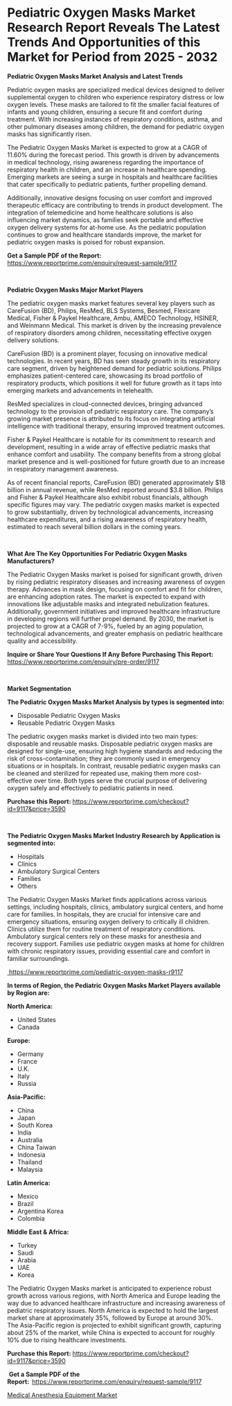 <p><h1>Pediatric Oxygen Masks Market Research Report Reveals The Latest Trends And Opportunities of this Market for Period from 2025 - 2032</h1></p><p><strong>Pediatric Oxygen Masks Market Analysis and Latest Trends</strong></p>
<p><p>Pediatric oxygen masks are specialized medical devices designed to deliver supplemental oxygen to children who experience respiratory distress or low oxygen levels. These masks are tailored to fit the smaller facial features of infants and young children, ensuring a secure fit and comfort during treatment. With increasing instances of respiratory conditions, asthma, and other pulmonary diseases among children, the demand for pediatric oxygen masks has significantly risen.</p><p>The Pediatric Oxygen Masks Market is expected to grow at a CAGR of 11.60% during the forecast period. This growth is driven by advancements in medical technology, rising awareness regarding the importance of respiratory health in children, and an increase in healthcare spending. Emerging markets are seeing a surge in hospitals and healthcare facilities that cater specifically to pediatric patients, further propelling demand.</p><p>Additionally, innovative designs focusing on user comfort and improved therapeutic efficacy are contributing to trends in product development. The integration of telemedicine and home healthcare solutions is also influencing market dynamics, as families seek portable and effective oxygen delivery systems for at-home use. As the pediatric population continues to grow and healthcare standards improve, the market for pediatric oxygen masks is poised for robust expansion.</p></p>
<p><strong>Get a Sample PDF of the Report:&nbsp;</strong> <a href="https://www.reportprime.com/enquiry/request-sample/9117?utm_campaign=2300&utm_medium=2&utm_source=Github&utm_content=ia&utm_term=20032025&utm_id=pediatric-oxygen-masks">https://www.reportprime.com/enquiry/request-sample/9117</a></p>
<p>&nbsp;</p>
<p><strong>Pediatric Oxygen Masks Major Market Players</strong></p>
<p><p>The pediatric oxygen masks market features several key players such as CareFusion (BD), Philips, ResMed, BLS Systems, Besmed, Flexicare Medical, Fisher & Paykel Healthcare, Ambu, AMECO Technology, HSINER, and Weinmann Medical. This market is driven by the increasing prevalence of respiratory disorders among children, necessitating effective oxygen delivery solutions.</p><p>CareFusion (BD) is a prominent player, focusing on innovative medical technologies. In recent years, BD has seen steady growth in its respiratory care segment, driven by heightened demand for pediatric solutions. Philips emphasizes patient-centered care, showcasing its broad portfolio of respiratory products, which positions it well for future growth as it taps into emerging markets and advancements in telehealth.</p><p>ResMed specializes in cloud-connected devices, bringing advanced technology to the provision of pediatric respiratory care. The company’s growing market presence is attributed to its focus on integrating artificial intelligence with traditional therapy, ensuring improved treatment outcomes.</p><p>Fisher & Paykel Healthcare is notable for its commitment to research and development, resulting in a wide array of effective pediatric masks that enhance comfort and usability. The company benefits from a strong global market presence and is well-positioned for future growth due to an increase in respiratory management awareness.</p><p>As of recent financial reports, CareFusion (BD) generated approximately $18 billion in annual revenue, while ResMed reported around $3.8 billion. Philips and Fisher & Paykel Healthcare also exhibit robust financials, although specific figures may vary. The pediatric oxygen masks market is expected to grow substantially, driven by technological advancements, increasing healthcare expenditures, and a rising awareness of respiratory health, estimated to reach several billion dollars in the coming years.</p></p>
<p>&nbsp;</p>
<p><strong>What Are The Key Opportunities For Pediatric Oxygen Masks Manufacturers?</strong></p>
<p><p>The Pediatric Oxygen Masks market is poised for significant growth, driven by rising pediatric respiratory diseases and increasing awareness of oxygen therapy. Advances in mask design, focusing on comfort and fit for children, are enhancing adoption rates. The market is expected to expand with innovations like adjustable masks and integrated nebulization features. Additionally, government initiatives and improved healthcare infrastructure in developing regions will further propel demand. By 2030, the market is projected to grow at a CAGR of 7-9%, fueled by an aging population, technological advancements, and greater emphasis on pediatric healthcare quality and accessibility.</p></p>
<p><strong>Inquire or Share Your Questions If Any Before Purchasing This Report:</strong> <a href="https://www.reportprime.com/enquiry/pre-order/9117?utm_campaign=2300&utm_medium=2&utm_source=Github&utm_content=ia&utm_term=20032025&utm_id=pediatric-oxygen-masks">https://www.reportprime.com/enquiry/pre-order/9117</a></p>
<p>&nbsp;</p>
<p><strong>Market Segmentation</strong></p>
<p><strong>The Pediatric Oxygen Masks Market Analysis by types is segmented into:</strong></p>
<p><ul><li>Disposable Pediatric Oxygen Masks</li><li>Reusable Pediatric Oxygen Masks</li></ul></p>
<p><p>The pediatric oxygen masks market is divided into two main types: disposable and reusable masks. Disposable pediatric oxygen masks are designed for single-use, ensuring high hygiene standards and reducing the risk of cross-contamination; they are commonly used in emergency situations or in hospitals. In contrast, reusable pediatric oxygen masks can be cleaned and sterilized for repeated use, making them more cost-effective over time. Both types serve the crucial purpose of delivering oxygen safely and effectively to pediatric patients in need.</p></p>
<p><strong>Purchase this Report:&nbsp;</strong><a href="https://www.reportprime.com/checkout?id=9117&price=3590&utm_campaign=2300&utm_medium=2&utm_source=Github&utm_content=ia&utm_term=20032025&utm_id=pediatric-oxygen-masks">https://www.reportprime.com/checkout?id=9117&price=3590</a></p>
<p>&nbsp;</p>
<p><strong>The Pediatric Oxygen Masks Market Industry Research by Application is segmented into:</strong></p>
<p><ul><li>Hospitals</li><li>Clinics</li><li>Ambulatory Surgical Centers</li><li>Families</li><li>Others</li></ul></p>
<p><p>The Pediatric Oxygen Masks Market finds applications across various settings, including hospitals, clinics, ambulatory surgical centers, and home care for families. In hospitals, they are crucial for intensive care and emergency situations, ensuring oxygen delivery to critically ill children. Clinics utilize them for routine treatment of respiratory conditions. Ambulatory surgical centers rely on these masks for anesthesia and recovery support. Families use pediatric oxygen masks at home for children with chronic respiratory issues, providing essential care and comfort in familiar surroundings.</p></p>
<p><a href="https://www.reportprime.com/pediatric-oxygen-masks-r9117?utm_campaign=2300&utm_medium=2&utm_source=Github&utm_content=ia&utm_term=20032025&utm_id=pediatric-oxygen-masks">&nbsp;https://www.reportprime.com/pediatric-oxygen-masks-r9117</a></p>
<p><strong>In terms of Region, the Pediatric Oxygen Masks Market Players available by Region are:</strong></p>
<p>
    <p> <strong> North America: </strong>
        <ul>
            <li>United States</li>
            <li>Canada</li>
        </ul>
        </p> 
    <p> <strong> Europe: </strong>
        <ul>
            <li>Germany</li>
            <li>France</li>
            <li>U.K.</li>
            <li>Italy</li>
            <li>Russia</li>
        </ul>
        </p> 
    <p> <strong> Asia-Pacific: </strong>
        <ul>
            <li>China</li>
            <li>Japan</li>
            <li>South Korea</li>
            <li>India</li>
            <li>Australia</li>
            <li>China Taiwan</li>
            <li>Indonesia</li>
            <li>Thailand</li>
            <li>Malaysia</li>
        </ul>
        </p> 
    <p> <strong> Latin America: </strong>
        <ul>
            <li>Mexico</li>
            <li>Brazil</li>
            <li>Argentina Korea</li>
            <li>Colombia</li>
        </ul>
        </p> 
    <p> <strong> Middle East & Africa: </strong>
        <ul>
            <li>Turkey</li>
            <li>Saudi</li>
            <li>Arabia</li>
            <li>UAE</li>
            <li>Korea</li>
        </ul>
    </p>
    </p>
<p><p>The Pediatric Oxygen Masks market is anticipated to experience robust growth across various regions, with North America and Europe leading the way due to advanced healthcare infrastructure and increasing awareness of pediatric respiratory issues. North America is expected to hold the largest market share at approximately 35%, followed by Europe at around 30%. The Asia-Pacific region is projected to exhibit significant growth, capturing about 25% of the market, while China is expected to account for roughly 10% due to rising healthcare investments.</p></p>
<p><strong>Purchase this Report: </strong><a href="https://www.reportprime.com/checkout?id=9117&price=3590&utm_campaign=2300&utm_medium=2&utm_source=Github&utm_content=ia&utm_term=20032025&utm_id=pediatric-oxygen-masks">https://www.reportprime.com/checkout?id=9117&price=3590</a></p>
<p>&nbsp;<strong>Get a Sample PDF of the Report:&nbsp;&nbsp;</strong><a href="https://www.reportprime.com/enquiry/request-sample/9117?utm_campaign=2300&utm_medium=2&utm_source=Github&utm_content=ia&utm_term=20032025&utm_id=pediatric-oxygen-masks">https://www.reportprime.com/enquiry/request-sample/9117</a></p>
<p><strong></strong></p>
<p><p><a href="https://github.com/abbislposival/Market-Research-Report-List-1/blob/main/medical-anesthesia-equipment-market.md?utm_campaign=2300&utm_medium=2&utm_source=Github&utm_content=ia&utm_term=20032025&utm_id=pediatric-oxygen-masks">Medical Anesthesia Equipment Market</a></p></p>